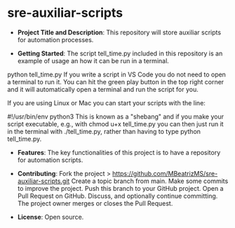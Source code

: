 # sre-auxiliar-scripts

- **Project Title and Description**: This repository will store auxiliar scripts for automation processes.

- **Getting Started**: The script tell_time.py included in this repository is an example of usage an how it can be run in a terminal.

python tell_time.py
If you write a script in VS Code you do not need to open a terminal to run it. You can hit the green play button  in the top right corner and it will automatically open a terminal and run the script for you.

If you are using Linux or Mac you can start your scripts with the line:

#!/usr/bin/env python3
This is known as a "shebang" and if you make your script executable, e.g., with chmod u+x tell_time.py you can then just run it in the terminal with ./tell_time.py, rather than having to type python tell_time.py.

- **Features**: The key functionalities of this project is to have a repository for automation scripts.

- **Contributing**: 
Fork the project > https://github.com/MBeatrizMS/sre-auxiliar-scripts.git
Create a topic branch from main.
Make some commits to improve the project.
Push this branch to your GitHub project.
Open a Pull Request on GitHub.
Discuss, and optionally continue committing.
The project owner merges or closes the Pull Request.

- **License**: Open source.